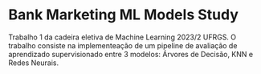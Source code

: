 # Bank Marketing ML Models Study
Trabalho 1 da cadeira eletiva de Machine Learning 2023/2 UFRGS. O trabalho consiste na implementeação de um pipeline de avaliação de aprendizado supervisionado entre 3 modelos: Árvores de Decisão, KNN e Redes Neurais.

